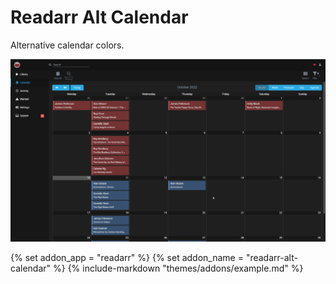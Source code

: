 # Readarr Alt Calendar

Alternative calendar colors.

<p>
<a href="screenshot1.png" rel="noopener"><img src="screenshot1.png" alt="Screen Shot 1" /></a>
</p>

{% set addon_app = "readarr" %}
{% set addon_name = "readarr-alt-calendar" %}
{% include-markdown "themes/addons/example.md" %}
